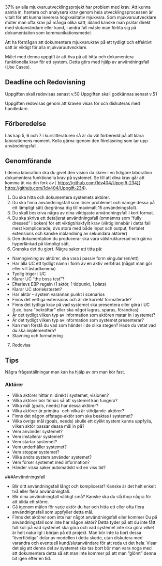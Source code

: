 37% av alla mjukvaruutvecklingsprojekt har problem med krav. Att kunna samla in, hantera och analysera krav genom hela utvecklingsprocessen är vitalt för att kunna leverera högkvalitativ mjukvara. Som mjukvaruutvecklare möter man ofta krav på många olika sätt; ibland kanske man pratar direkt med slutanvändare eller kund, i andra fall måste man förlita sig på dokumentation som kommunikationsmedel.

Att ha förmågan att dokumentera mjukvarukrav på ett tydligt och effektivt sätt är viktigt för alla mjukvaruutvecklare.

Målet med denna uppgift är att öva på att hitta och dokumentera funktionella krav för ett system. Detta görs med hjälp av användningsfall (Use Cases).

## Deadline och Redovisning

Uppgiften skall redovisas senast v.50
Uppgiften skall godkännas senast v.51

Uppgiften redovisas genom att kraven visas för och diskuteras med handledare.

## Förberedelse

Läs kap 5, 6 och 7 i kurslitteraturen så är du väl förberedd på att klara laborationens moment. Kolla gärna igenom den föreläsning som tar upp användningsfall.

## Genomförande

I denna laboration ska du givet den vision du skrev i en tidigare laboration dokumentera funktionella krav på systemet. Se till att dina krav går att komma åt via din fork av [ https://github.com/1dv404/Uppgift-234]( https://github.com/1dv404/Uppgift-234).


1. Du ska hitta och dokumentera systemets aktörer.
2. Du ska finna användningsfall som löser problemet och namge dessa på ett lämpligt sätt (begränsa dig till maximalt 15 användningsfall).
3. Du skall beskriva några av dina viktigaste användningsfall i kort format.
4. Du ska skriva ett detaljerat användningsfall (omnämns som “fully dressed” i boken) för ett viktigt/riskfyllt krav (viktig innebär i detta fall mest komplicerade; dvs stora med både input och output, flertalet extensions och kanske inblandning av sekundära aktörer)
5. Den dokumentation du producerar ska vara välstrukturerad och gärna hyperlänkad på lämpligt sätt.
6. Granska det du gjort. Några saker att titta på:

* Namngivning av aktörer, ska vara i passiv form singular (en/ett)
* Har alla UC ett tydligt namn i form av en aktiv verbfras (något man gör eller vill åstadkomma)
* Tydlig triger i UC
* Klarar UC “the boss test”?
* Efterlevs EBP regeln (1 aktör, 1 tidpunkt, 1 plats)
* Klarar UC storlekstestet?
* Har aktör – system varannan punkt i scenarios
* Finns det vettiga extensions och är de korrekt formaterade?
* Finns det tydliga krav på vad systemet ska presentera eller göra i UC (t.ex. bara “bekräftar” eller ska något lagras, sparas, förändras)
* Är det tydligt vilken typ av information som aktören matar in i systemet?
* Är det tydligt vilken typ av information som systemet presenterar?
* Kan man förstå du vad som händer i de olika stegen? Hade du vetat vad du ska implementera?
* Stavning och formatering

7. Redovisa

## Tips

Några frågeställningar man kan ha hjälp av om man kör fast.

### Aktörer
* Vilka aktörer hittar ni direkt i systemet, visionen?
* Vilka aktörer bör finnas så att systemet kan fungera?
* Vilka mål (goals, needs) har dessa aktörer?
* Vilka aktörer är primära- och vilka är stödjande-aktörer?
* Finns det någon offstage-aktör som ska beaktas i systemet?
* Vilka övriga mål (goals, needs) skulle ett dylikt system kunna uppfylla, vilken aktör passar dessa mål in på?
* Vem använder systemet?
* Vem installerar systemet?
* Vem startar systemet?
* Vem underhåller systemet?
* Vem stoppar systemet?
* Vilka andra system använder systemet?
* Vem förser systemet med information?
* Händer vissa saker automatiskt vid en viss tid?


###Användningsfall
* Blir ditt användningsfall långt och komplicerat? Kanske är det helt enkelt två eller flera användningfall.
* Blir dina användningfall väldigt små? Kanske ska du slå ihop några för att bilda ett större.
* Gå igenom målen för varje aktör du har och hitta ett eller ofta flera användnignsfall som uppfyller detta mål.
* Finns det aktörer som inte har något användningsfall eller kommer Du på användningsfall som inte har någon aktör? Detta tyder på att du inte fått full koll på vad systemet ska göra och vad systemet inte ska göra vilket är helt naturligt i början på ett projekt. Man bör inte ta bort dessa ”överflödiga” delar av modellen i detta skede, utan diskutera med varandra och eventuell kund/slutanvändare för att reda ut det hela. Visar det sig att denna del av systemet ska tas bort bör man vara noga med att dokumentera detta så att man inte kommer på att man ”glömt” denna bit igen efter en tid.